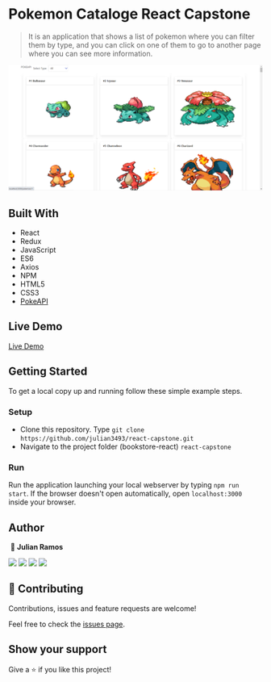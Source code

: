 # Pokemon Cataloge React Capstone

> It is an application that shows a list of pokemon where you can filter them by type, and you can click on one of them to go to another page where you can see more information.

![screenshot](./public/screenshot.png)

## Built With

- React
- Redux
- JavaScript
- ES6
- Axios
- NPM
- HTML5
- CSS3
- [PokeAPI](https://pokeapi.co/)

## Live Demo

[Live Demo](https://julian-react-capstone.herokuapp.com/)

## Getting Started

To get a local copy up and running follow these simple example steps.

### Setup

- Clone this repository. Type `git clone https://github.com/julian3493/react-capstone.git`
- Navigate to the project folder (bookstore-react) `react-capstone`

### Run

Run the application launching your local webserver by typing `npm run start`. If the browser doesn't open automatically, open `localhost:3000` inside your browser.

## Author
​
👤 **Julian Ramos**
​

[<code><img height="26" src="https://cdn.iconscout.com/icon/free/png-256/github-153-675523.png"></code>](https://github.com/julian3493)
[<code><img height="26" src="https://upload.wikimedia.org/wikipedia/sco/thumb/9/9f/Twitter_bird_logo_2012.svg/1200px-Twitter_bird_logo_2012.svg.png"></code>](https://twitter.com/JulianR16893833)
[<code><img height="26" src="https://upload.wikimedia.org/wikipedia/commons/thumb/c/c9/Linkedin.svg/1200px-Linkedin.svg.png"></code>](https://www.linkedin.com/in/julian-ramos-arevalo/)
[<code><img height="26" src="https://upload.wikimedia.org/wikipedia/commons/a/ab/Gmail_Icon.svg"></code>](mailto:julianramosarevalo@gmail.com)

## 🤝 Contributing

Contributions, issues and feature requests are welcome!

Feel free to check the <a href="https://github.com/julian3493/react-capstone/issues"> issues page</a>.

## Show your support

Give a ⭐️ if you like this project!